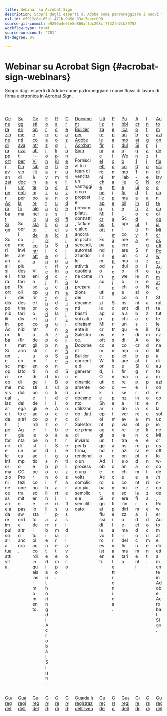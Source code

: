```yaml
---
title: Webinar su Acrobat Sign
description: Scopri dagli esperti di Adobe come padroneggiare i nuovi flussi di lavoro di firma elettronica in Acrobat Sign.
exl-id: e5912c6e-65a1-471b-9a5d-83ac7eaccb90
source-git-commit: e9206a4e6fe5e866affdc298cf7f32fe7cb29752
workflow-type: tm+mt
source-wordcount: '701'
ht-degree: 0%

---
```


# Webinar su Acrobat Sign {#acrobat-sign-webinars}

Scopri dagli esperti di Adobe come padroneggiare i nuovi flussi di lavoro di firma elettronica in Acrobat Sign.

<!-- CARDS

* https://experienceleague.adobe.com/it/docs/events/acrobat-sign-webinars/advanced-reporting
* https://experienceleague.adobe.com/it/docs/events/acrobat-sign-webinars/advanced-sending-documents-signature
* https://experienceleague.adobe.com/it/docs/events/acrobat-sign-webinars/agreement-status
* https://experienceleague.adobe.com/it/docs/events/acrobat-sign-webinars/authoring-environment
* https://experienceleague.adobe.com/it/docs/events/acrobat-sign-webinars/collect-signatures
* https://experienceleague.adobe.com/it/docs/events/acrobat-sign-webinars/create-use-workflows
* https://experienceleague.adobe.com/it/docs/events/acrobat-sign-webinars/document-builder
* https://experienceleague.adobe.com/it/docs/events/acrobat-sign-webinars/e-signature-microsoft
* https://experienceleague.adobe.com/it/docs/events/acrobat-sign-webinars/e-signature-setup
* https://experienceleague.adobe.com/it/docs/events/acrobat-sign-webinars/fillable-signable-web-form
* https://experienceleague.adobe.com/it/docs/events/acrobat-sign-webinars/getting-started
* https://experienceleague.adobe.com/it/docs/events/acrobat-sign-webinars/notarize
* https://experienceleague.adobe.com/it/docs/events/acrobat-sign-webinars/workflow-automations

-->
<!-- START CARDS HTML - DO NOT MODIFY BY HAND -->
<div class="columns">
    <div class="column is-half-tablet is-half-desktop is-one-third-widescreen" aria-label="Advanced Reporting for Acrobat Sign">
        <div class="card" style="height: 100%; display: flex; flex-direction: column; height: 100%;">
            <div class="card-image">
                <figure class="image x-is-16by9">
                    <a href="https://experienceleague.adobe.com/it/docs/events/acrobat-sign-webinars/advanced-reporting" title="Reporting avanzato per Acrobat Sign">
                        <img class="is-bordered-r-small" src="https://video.tv.adobe.com/v/3454413/?format=jpeg&nocache=1731453823479&captions=ita" alt="Reporting avanzato per Acrobat Sign"
                             style="width: 100%; aspect-ratio: 16 / 9; object-fit: cover; overflow: hidden; display: block; margin: auto;">
                    </a>
                </figure>
            </div>
            <div class="card-content is-padded-small" style="display: flex; flex-direction: column; flex-grow: 1; justify-content: space-between;">
                <div class="top-card-content">
                    <p class="headline is-size-6 has-text-weight-bold">
                        <a href="https://experienceleague.adobe.com/it/docs/events/acrobat-sign-webinars/advanced-reporting" title="Reporting avanzato per Acrobat Sign">Generazione di rapporti avanzati per Acrobat Sign</a>
                    </p>
                    <p class="is-size-6">Scopri le analisi e i rapporti disponibili in Acrobat Sign e scopri come visualizzare i dati per fornire le informazioni necessarie a dare impulso alla tua attività.</p>
                </div>
                <a href="https://experienceleague.adobe.com/it/docs/events/acrobat-sign-webinars/advanced-reporting" class="spectrum-Button spectrum-Button--outline spectrum-Button--primary spectrum-Button--sizeM" style="align-self: flex-start; margin-top: 1rem;">
                    <span class="spectrum-Button-label has-no-wrap has-text-weight-bold">Guarda la registrazione dell'evento</span>
                </a>
            </div>
        </div>
    </div>
    <div class="column is-half-tablet is-half-desktop is-one-third-widescreen" aria-label="Advanced Tips for Sending Documents for Signature">
        <div class="card" style="height: 100%; display: flex; flex-direction: column; height: 100%;">
            <div class="card-image">
                <figure class="image x-is-16by9">
                    <a href="https://experienceleague.adobe.com/it/docs/events/acrobat-sign-webinars/advanced-sending-documents-signature" title="Suggerimenti avanzati per l&apos;invio di documenti per la firma">
                        <img class="is-bordered-r-small" src="https://video.tv.adobe.com/v/3454888/?format=jpeg&nocache=1731453823460&captions=ita" alt="Suggerimenti avanzati per l&apos;invio di documenti per la firma"
                             style="width: 100%; aspect-ratio: 16 / 9; object-fit: cover; overflow: hidden; display: block; margin: auto;">
                    </a>
                </figure>
            </div>
            <div class="card-content is-padded-small" style="display: flex; flex-direction: column; flex-grow: 1; justify-content: space-between;">
                <div class="top-card-content">
                    <p class="headline is-size-6 has-text-weight-bold">
                        <a href="https://experienceleague.adobe.com/it/docs/events/acrobat-sign-webinars/advanced-sending-documents-signature" title="Suggerimenti avanzati per l&apos;invio di documenti per la firma">Suggerimenti avanzati per l'invio di documenti per la firma</a>
                    </p>
                    <p class="is-size-6">Scopri come inviare a più destinatari Ruoli dei destinatari disponibili (firmatario, compilatore di moduli, delegato e altri) Aggiunta di un campo CC Protezione tramite password e altro ancora.</p>
                </div>
                <a href="https://experienceleague.adobe.com/it/docs/events/acrobat-sign-webinars/advanced-sending-documents-signature" class="spectrum-Button spectrum-Button--outline spectrum-Button--primary spectrum-Button--sizeM" style="align-self: flex-start; margin-top: 1rem;">
                    <span class="spectrum-Button-label has-no-wrap has-text-weight-bold">Guarda la registrazione dell'evento</span>
                </a>
            </div>
        </div>
    </div>
    <div class="column is-half-tablet is-half-desktop is-one-third-widescreen" aria-label="Manage Agreements - Get Real-Time Visibility into Agreement Status">
        <div class="card" style="height: 100%; display: flex; flex-direction: column; height: 100%;">
            <div class="card-image">
                <figure class="image x-is-16by9">
                    <a href="https://experienceleague.adobe.com/it/docs/events/acrobat-sign-webinars/agreement-status" title="Gestire gli accordi - Ottenere visibilità in tempo reale nello stato dell’accordo">
                        <img class="is-bordered-r-small" src="https://video.tv.adobe.com/v/3455009/?format=jpeg&nocache=1731453823516&captions=ita" alt="Gestire gli accordi - Ottenere visibilità in tempo reale nello stato dell’accordo"
                             style="width: 100%; aspect-ratio: 16 / 9; object-fit: cover; overflow: hidden; display: block; margin: auto;">
                    </a>
                </figure>
            </div>
            <div class="card-content is-padded-small" style="display: flex; flex-direction: column; flex-grow: 1; justify-content: space-between;">
                <div class="top-card-content">
                    <p class="headline is-size-6 has-text-weight-bold">
                        <a href="https://experienceleague.adobe.com/it/docs/events/acrobat-sign-webinars/agreement-status" title="Gestire gli accordi - Ottenere visibilità in tempo reale nello stato dell’accordo">Gestione contratti - Visibilità in tempo reale nello stato del contratto</a>
                    </p>
                    <p class="is-size-6">Vieni a scoprire i pro e i contro degli strumenti di gestione degli accordi e le best practice per conoscere lo stato dei tuoi accordi in qualsiasi momento.</p>
                </div>
                <a href="https://experienceleague.adobe.com/it/docs/events/acrobat-sign-webinars/agreement-status" class="spectrum-Button spectrum-Button--outline spectrum-Button--primary spectrum-Button--sizeM" style="align-self: flex-start; margin-top: 1rem;">
                    <span class="spectrum-Button-label has-no-wrap has-text-weight-bold">Guarda la registrazione dell'evento</span>
                </a>
            </div>
        </div>
    </div>
    <div class="column is-half-tablet is-half-desktop is-one-third-widescreen" aria-label="Advanced Training on Authoring Environment">
        <div class="card" style="height: 100%; display: flex; flex-direction: column; height: 100%;">
            <div class="card-image">
                <figure class="image x-is-16by9">
                    <a href="https://experienceleague.adobe.com/it/docs/events/acrobat-sign-webinars/authoring-environment" title="Formazione avanzata sull’ambiente di authoring">
                        <img class="is-bordered-r-small" src="https://video.tv.adobe.com/v/3455912/?format=jpeg&nocache=1731453823517&captions=ita" alt="Formazione avanzata sull’ambiente di authoring"
                             style="width: 100%; aspect-ratio: 16 / 9; object-fit: cover; overflow: hidden; display: block; margin: auto;">
                    </a>
                </figure>
            </div>
            <div class="card-content is-padded-small" style="display: flex; flex-direction: column; flex-grow: 1; justify-content: space-between;">
                <div class="top-card-content">
                    <p class="headline is-size-6 has-text-weight-bold">
                        <a href="https://experienceleague.adobe.com/it/docs/events/acrobat-sign-webinars/authoring-environment" title="Formazione avanzata sull’ambiente di authoring">Formazione avanzata sull'ambiente di authoring</a>
                    </p>
                    <p class="is-size-6">Approfondisci le opzioni disponibili nell’ambiente di authoring di Acrobat Sign.</p>
                </div>
                <a href="https://experienceleague.adobe.com/it/docs/events/acrobat-sign-webinars/authoring-environment" class="spectrum-Button spectrum-Button--outline spectrum-Button--primary spectrum-Button--sizeM" style="align-self: flex-start; margin-top: 1rem;">
                    <span class="spectrum-Button-label has-no-wrap has-text-weight-bold">Guarda la registrazione dell'evento</span>
                </a>
            </div>
        </div>
    </div>
    <div class="column is-half-tablet is-half-desktop is-one-third-widescreen" aria-label="Collect Many Signatures with One Click">
        <div class="card" style="height: 100%; display: flex; flex-direction: column; height: 100%;">
            <div class="card-image">
                <figure class="image x-is-16by9">
                    <a href="https://experienceleague.adobe.com/it/docs/events/acrobat-sign-webinars/collect-signatures" title="Raccogli più firme con un clic">
                        <img class="is-bordered-r-small" src="https://video.tv.adobe.com/v/3454900/?format=jpeg&nocache=1731453823488&captions=ita" alt="Raccogli più firme con un clic"
                             style="width: 100%; aspect-ratio: 16 / 9; object-fit: cover; overflow: hidden; display: block; margin: auto;">
                    </a>
                </figure>
            </div>
            <div class="card-content is-padded-small" style="display: flex; flex-direction: column; flex-grow: 1; justify-content: space-between;">
                <div class="top-card-content">
                    <p class="headline is-size-6 has-text-weight-bold">
                        <a href="https://experienceleague.adobe.com/it/docs/events/acrobat-sign-webinars/collect-signatures" title="Raccogli più firme con un clic">Raccogli più firme con un solo clic</a>
                    </p>
                    <p class="is-size-6">Scopri in che modo la funzione Send in Bulk di Acrobat Sign può farti risparmiare tempo.</p>
                </div>
                <a href="https://experienceleague.adobe.com/it/docs/events/acrobat-sign-webinars/collect-signatures" class="spectrum-Button spectrum-Button--outline spectrum-Button--primary spectrum-Button--sizeM" style="align-self: flex-start; margin-top: 1rem;">
                    <span class="spectrum-Button-label has-no-wrap has-text-weight-bold">Guarda la registrazione dell'evento</span>
                </a>
            </div>
        </div>
    </div>
    <div class="column is-half-tablet is-half-desktop is-one-third-widescreen" aria-label="Creating and Using Workflows from Beginning to End">
        <div class="card" style="height: 100%; display: flex; flex-direction: column; height: 100%;">
            <div class="card-image">
                <figure class="image x-is-16by9">
                    <a href="https://experienceleague.adobe.com/it/docs/events/acrobat-sign-webinars/create-use-workflows" title="Creazione e utilizzo dei flussi di lavoro dall’inizio alla fine">
                        <img class="is-bordered-r-small" src="https://video.tv.adobe.com/v/3454910/?format=jpeg&nocache=1731453823485&captions=ita" alt="Creazione e utilizzo dei flussi di lavoro dall’inizio alla fine"
                             style="width: 100%; aspect-ratio: 16 / 9; object-fit: cover; overflow: hidden; display: block; margin: auto;">
                    </a>
                </figure>
            </div>
            <div class="card-content is-padded-small" style="display: flex; flex-direction: column; flex-grow: 1; justify-content: space-between;">
                <div class="top-card-content">
                    <p class="headline is-size-6 has-text-weight-bold">
                        <a href="https://experienceleague.adobe.com/it/docs/events/acrobat-sign-webinars/create-use-workflows" title="Creazione e utilizzo dei flussi di lavoro dall’inizio alla fine">Creazione e utilizzo dei flussi di lavoro dall'inizio alla fine</a>
                    </p>
                    <p class="is-size-6">Scopri come creare e utilizzare i flussi di lavoro.</p>
                </div>
                <a href="https://experienceleague.adobe.com/it/docs/events/acrobat-sign-webinars/create-use-workflows" class="spectrum-Button spectrum-Button--outline spectrum-Button--primary spectrum-Button--sizeM" style="align-self: flex-start; margin-top: 1rem;">
                    <span class="spectrum-Button-label has-no-wrap has-text-weight-bold">Guarda la registrazione dell'evento</span>
                </a>
            </div>
        </div>
    </div>
    <div class="column is-half-tablet is-half-desktop is-one-third-widescreen" aria-label="Document Builder for Adobe Acrobat Sign">
        <div class="card" style="height: 100%; display: flex; flex-direction: column; height: 100%;">
            <div class="card-image">
                <figure class="image x-is-16by9">
                    <a href="https://experienceleague.adobe.com/it/docs/events/acrobat-sign-webinars/document-builder" title="Document Builder per Adobe Acrobat Sign">
                        <img class="is-bordered-r-small" src="https://video.tv.adobe.com/v/3454921/?format=jpeg&nocache=1731453823516&captions=ita" alt="Document Builder per Adobe Acrobat Sign"
                             style="width: 100%; aspect-ratio: 16 / 9; object-fit: cover; overflow: hidden; display: block; margin: auto;">
                    </a>
                </figure>
            </div>
            <div class="card-content is-padded-small" style="display: flex; flex-direction: column; flex-grow: 1; justify-content: space-between;">
                <div class="top-card-content">
                    <p class="headline is-size-6 has-text-weight-bold">
                        <a href="https://experienceleague.adobe.com/it/docs/events/acrobat-sign-webinars/document-builder" title="Document Builder per Adobe Acrobat Sign">Document Builder per Adobe Acrobat Sign</a>
                    </p>
                    <p class="is-size-6">Fornisci al tuo team di vendita un vantaggio con proposte precompilate, contratti, fatture e altro ancora in pochi secondi, automatizzando le attività quotidiane come la preparazione dei documenti basati sui dati direttamente in Salesforce. Document Builder consente di generare dinamicamente un documento utilizzando i dati di Salesforce prima di inviarlo per la firma, rendendo un processo una volta complicato più semplice e semplificato.</p>
                </div>
                <a href="https://experienceleague.adobe.com/it/docs/events/acrobat-sign-webinars/document-builder" class="spectrum-Button spectrum-Button--outline spectrum-Button--primary spectrum-Button--sizeM" style="align-self: flex-start; margin-top: 1rem;">
                    <span class="spectrum-Button-label has-no-wrap has-text-weight-bold">Guarda la registrazione dell'evento</span>
                </a>
            </div>
        </div>
    </div>
    <div class="column is-half-tablet is-half-desktop is-one-third-widescreen" aria-label="Work with e-signatures in your Microsoft apps">
        <div class="card" style="height: 100%; display: flex; flex-direction: column; height: 100%;">
            <div class="card-image">
                <figure class="image x-is-16by9">
                    <a href="https://experienceleague.adobe.com/it/docs/events/acrobat-sign-webinars/e-signature-microsoft" title="Utilizzare le firme elettroniche nelle app Microsoft">
                        <img class="is-bordered-r-small" src="https://video.tv.adobe.com/v/3455058/?format=jpeg&nocache=1731453823517&captions=ita" alt="Utilizzare le firme elettroniche nelle app Microsoft"
                             style="width: 100%; aspect-ratio: 16 / 9; object-fit: cover; overflow: hidden; display: block; margin: auto;">
                    </a>
                </figure>
            </div>
            <div class="card-content is-padded-small" style="display: flex; flex-direction: column; flex-grow: 1; justify-content: space-between;">
                <div class="top-card-content">
                    <p class="headline is-size-6 has-text-weight-bold">
                        <a href="https://experienceleague.adobe.com/it/docs/events/acrobat-sign-webinars/e-signature-microsoft" title="Utilizzare le firme elettroniche nelle app Microsoft">Utilizzare le firme elettroniche nelle app Microsoft</a>
                    </p>
                    <p class="is-size-6">Espandi il modo in cui utilizzi le app Microsoft come Word, Outlook e Sharepoint aggiungendo Adobe Acrobat Sign ai flussi di lavoro esistenti.</p>
                </div>
                <a href="https://experienceleague.adobe.com/it/docs/events/acrobat-sign-webinars/e-signature-microsoft" class="spectrum-Button spectrum-Button--outline spectrum-Button--primary spectrum-Button--sizeM" style="align-self: flex-start; margin-top: 1rem;">
                    <span class="spectrum-Button-label has-no-wrap has-text-weight-bold">Guarda la registrazione dell'evento</span>
                </a>
            </div>
        </div>
    </div>
    <div class="column is-half-tablet is-half-desktop is-one-third-widescreen" aria-label="Prepare Your Agreements for e-signature">
        <div class="card" style="height: 100%; display: flex; flex-direction: column; height: 100%;">
            <div class="card-image">
                <figure class="image x-is-16by9">
                    <a href="https://experienceleague.adobe.com/it/docs/events/acrobat-sign-webinars/e-signature-setup" title="Preparare i contratti per la firma elettronica">
                        <img class="is-bordered-r-small" src="https://video.tv.adobe.com/v/3455956/?format=jpeg&nocache=1731453823483&captions=ita" alt="Preparare i contratti per la firma elettronica"
                             style="width: 100%; aspect-ratio: 16 / 9; object-fit: cover; overflow: hidden; display: block; margin: auto;">
                    </a>
                </figure>
            </div>
            <div class="card-content is-padded-small" style="display: flex; flex-direction: column; flex-grow: 1; justify-content: space-between;">
                <div class="top-card-content">
                    <p class="headline is-size-6 has-text-weight-bold">
                        <a href="https://experienceleague.adobe.com/it/docs/events/acrobat-sign-webinars/e-signature-setup" title="Preparare i contratti per la firma elettronica">Prepara i contratti per la firma elettronica</a>
                    </p>
                    <p class="is-size-6">Scopri tre semplici modi per impostare i documenti per la firma elettronica.</p>
                </div>
                <a href="https://experienceleague.adobe.com/it/docs/events/acrobat-sign-webinars/e-signature-setup" class="spectrum-Button spectrum-Button--outline spectrum-Button--primary spectrum-Button--sizeM" style="align-self: flex-start; margin-top: 1rem;">
                    <span class="spectrum-Button-label has-no-wrap has-text-weight-bold">Guarda la registrazione dell'evento</span>
                </a>
            </div>
        </div>
    </div>
    <div class="column is-half-tablet is-half-desktop is-one-third-widescreen" aria-label="Post a Fillable, Signable Web Form">
        <div class="card" style="height: 100%; display: flex; flex-direction: column; height: 100%;">
            <div class="card-image">
                <figure class="image x-is-16by9">
                    <a href="https://experienceleague.adobe.com/it/docs/events/acrobat-sign-webinars/fillable-signable-web-form" title="Pubblica un modulo Web compilabile e firmabile">
                        <img class="is-bordered-r-small" src="https://video.tv.adobe.com/v/3455456/?format=jpeg&nocache=1731453823488&captions=ita" alt="Pubblica un modulo Web compilabile e firmabile"
                             style="width: 100%; aspect-ratio: 16 / 9; object-fit: cover; overflow: hidden; display: block; margin: auto;">
                    </a>
                </figure>
            </div>
            <div class="card-content is-padded-small" style="display: flex; flex-direction: column; flex-grow: 1; justify-content: space-between;">
                <div class="top-card-content">
                    <p class="headline is-size-6 has-text-weight-bold">
                        <a href="https://experienceleague.adobe.com/it/docs/events/acrobat-sign-webinars/fillable-signable-web-form" title="Pubblica un modulo Web compilabile e firmabile">Pubblica un modulo Web compilabile e firmabile</a>
                    </p>
                    <p class="is-size-6">Scopri come creare un modulo web che consenta a chiunque di completare e firmare — senza dover avviare la transazione o anche conoscere l’indirizzo e-mail del firmatario.</p>
                </div>
                <a href="https://experienceleague.adobe.com/it/docs/events/acrobat-sign-webinars/fillable-signable-web-form" class="spectrum-Button spectrum-Button--outline spectrum-Button--primary spectrum-Button--sizeM" style="align-self: flex-start; margin-top: 1rem;">
                    <span class="spectrum-Button-label has-no-wrap has-text-weight-bold">Guarda la registrazione dell'evento</span>
                </a>
            </div>
        </div>
    </div>
    <div class="column is-half-tablet is-half-desktop is-one-third-widescreen" aria-label="Acrobat Sign 101 - Getting Started">
        <div class="card" style="height: 100%; display: flex; flex-direction: column; height: 100%;">
            <div class="card-image">
                <figure class="image x-is-16by9">
                    <a href="https://experienceleague.adobe.com/it/docs/events/acrobat-sign-webinars/getting-started" title="Acrobat Sign 101 - Guida introduttiva">
                        <img class="is-bordered-r-small" src="https://video.tv.adobe.com/v/3455473/?format=jpeg&nocache=1731453823457&captions=ita" alt="Acrobat Sign 101 - Guida introduttiva"
                             style="width: 100%; aspect-ratio: 16 / 9; object-fit: cover; overflow: hidden; display: block; margin: auto;">
                    </a>
                </figure>
            </div>
            <div class="card-content is-padded-small" style="display: flex; flex-direction: column; flex-grow: 1; justify-content: space-between;">
                <div class="top-card-content">
                    <p class="headline is-size-6 has-text-weight-bold">
                        <a href="https://experienceleague.adobe.com/it/docs/events/acrobat-sign-webinars/getting-started" title="Acrobat Sign 101 - Guida introduttiva">Acrobat Sign 101 - Guida introduttiva</a>
                    </p>
                    <p class="is-size-6">Scopri le nozioni di base di Acrobat Sign per iniziare a ottenere rapidamente la firma dei documenti.</p>
                </div>
                <a href="https://experienceleague.adobe.com/it/docs/events/acrobat-sign-webinars/getting-started" class="spectrum-Button spectrum-Button--outline spectrum-Button--primary spectrum-Button--sizeM" style="align-self: flex-start; margin-top: 1rem;">
                    <span class="spectrum-Button-label has-no-wrap has-text-weight-bold">Guarda la registrazione dell'evento</span>
                </a>
            </div>
        </div>
    </div>
    <div class="column is-half-tablet is-half-desktop is-one-third-widescreen" aria-label="Notarize Integration">
        <div class="card" style="height: 100%; display: flex; flex-direction: column; height: 100%;">
            <div class="card-image">
                <figure class="image x-is-16by9">
                    <a href="https://experienceleague.adobe.com/it/docs/events/acrobat-sign-webinars/notarize" title="Integrazione Notarize">
                        <img class="is-bordered-r-small" src="https://video.tv.adobe.com/v/3454380/?format=jpeg&nocache=1731453823489&captions=ita" alt="Integrazione Notarize"
                             style="width: 100%; aspect-ratio: 16 / 9; object-fit: cover; overflow: hidden; display: block; margin: auto;">
                    </a>
                </figure>
            </div>
            <div class="card-content is-padded-small" style="display: flex; flex-direction: column; flex-grow: 1; justify-content: space-between;">
                <div class="top-card-content">
                    <p class="headline is-size-6 has-text-weight-bold">
                        <a href="https://experienceleague.adobe.com/it/docs/events/acrobat-sign-webinars/notarize" title="Integrazione Notarize">Integrazione Notarize</a>
                    </p>
                    <p class="is-size-6">Integrazione Notarize: il modo più rapido e semplice per notarizzare i documenti.</p>
                </div>
                <a href="https://experienceleague.adobe.com/it/docs/events/acrobat-sign-webinars/notarize" class="spectrum-Button spectrum-Button--outline spectrum-Button--primary spectrum-Button--sizeM" style="align-self: flex-start; margin-top: 1rem;">
                    <span class="spectrum-Button-label has-no-wrap has-text-weight-bold">Guarda la registrazione dell'evento</span>
                </a>
            </div>
        </div>
    </div>
    <div class="column is-half-tablet is-half-desktop is-one-third-widescreen" aria-label="Workflow Automations Powered by Microsoft Power Automate">
        <div class="card" style="height: 100%; display: flex; flex-direction: column; height: 100%;">
            <div class="card-image">
                <figure class="image x-is-16by9">
                    <a href="https://experienceleague.adobe.com/it/docs/events/acrobat-sign-webinars/workflow-automations" title="Automazioni dei flussi di lavoro con tecnologia Microsoft Power Automate">
                        <img class="is-bordered-r-small" src="https://video.tv.adobe.com/v/3454932/?format=jpeg&nocache=1731453823611&captions=ita" alt="Automazioni dei flussi di lavoro con tecnologia Microsoft Power Automate"
                             style="width: 100%; aspect-ratio: 16 / 9; object-fit: cover; overflow: hidden; display: block; margin: auto;">
                    </a>
                </figure>
            </div>
            <div class="card-content is-padded-small" style="display: flex; flex-direction: column; flex-grow: 1; justify-content: space-between;">
                <div class="top-card-content">
                    <p class="headline is-size-6 has-text-weight-bold">
                        <a href="https://experienceleague.adobe.com/it/docs/events/acrobat-sign-webinars/workflow-automations" title="Automazioni dei flussi di lavoro con tecnologia Microsoft Power Automate">Automazioni dei flussi di lavoro con tecnologia Microsoft Power Automate</a>
                    </p>
                    <p class="is-size-6">Sfrutta tutte le funzionalità di automazione con la soluzione Microsoft low-code/no-code, Power Automate, direttamente in Adobe Acrobat Sign.</p>
                </div>
                <a href="https://experienceleague.adobe.com/it/docs/events/acrobat-sign-webinars/workflow-automations" class="spectrum-Button spectrum-Button--outline spectrum-Button--primary spectrum-Button--sizeM" style="align-self: flex-start; margin-top: 1rem;">
                    <span class="spectrum-Button-label has-no-wrap has-text-weight-bold">Guarda la registrazione dell'evento</span>
                </a>
            </div>
        </div>
    </div>
</div>
<!-- END CARDS HTML - DO NOT MODIFY BY HAND -->
